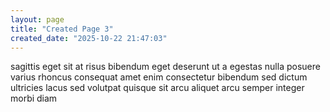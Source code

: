 ```yaml
---
layout: page
title: "Created Page 3"
created_date: "2025-10-22 21:47:03"
---
```


sagittis eget sit at risus bibendum eget deserunt ut a egestas nulla posuere varius rhoncus consequat amet enim consectetur bibendum sed dictum ultricies lacus sed volutpat quisque sit arcu aliquet arcu semper integer morbi diam 
